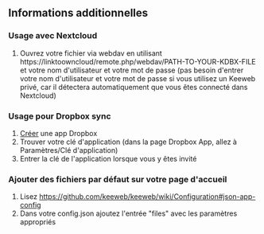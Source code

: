 ## Informations additionnelles

### Usage avec Nextcloud
1. Ouvrez votre fichier via webdav en utilisant https://linktoowncloud/remote.php/webdav/PATH-TO-YOUR-KDBX-FILE et votre nom d'utilisateur et votre mot de passe (pas besoin d'entrer votre nom d'utilisateur et votre mot de passe si vous utilisez un Keeweb privé, car il détectera automatiquement que vous êtes connecté dans Nextcloud)

### Usage pour Dropbox sync
1. [Créer](https://www.dropbox.com/developers/apps/create) une app Dropbox
2. Trouver votre clé d'application (dans la page Dropbox App, allez à Paramètres/Clé d'application)
3. Entrer la clé de l'application lorsque vous y êtes invité

### Ajouter des fichiers par défaut sur votre page d'accueil
1. Lisez https://github.com/keeweb/keeweb/wiki/Configuration#json-app-config
2. Dans votre config.json ajoutez l'entrée "files" avec les paramètres appropriés
